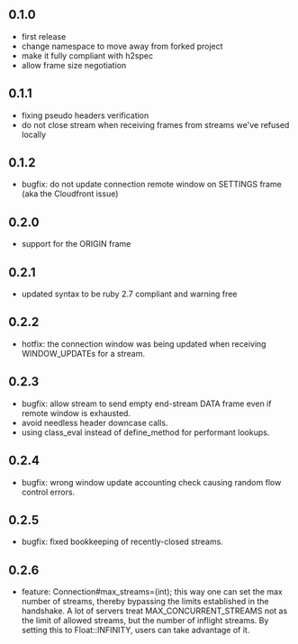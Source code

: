 ## 0.1.0

* first release
* change namespace to move away from forked project
* make it fully compliant with h2spec
* allow frame size negotiation

## 0.1.1

* fixing pseudo headers verification
* do not close stream when receiving frames from streams we've refused locally

## 0.1.2

* bugfix: do not update connection remote window on SETTINGS frame (aka the Cloudfront issue)

## 0.2.0

* support for the ORIGIN frame

## 0.2.1

* updated syntax to be ruby 2.7 compliant and warning free

## 0.2.2

* hotfix: the connection window was being updated when receiving WINDOW_UPDATEs for a stream.

## 0.2.3

* bugfix: allow stream to send empty end-stream DATA frame even if remote window is exhausted.
* avoid needless header downcase calls.
* using class_eval instead of define_method for performant lookups.

## 0.2.4

* bugfix: wrong window update accounting check causing random flow control errors.

## 0.2.5

* bugfix: fixed bookkeeping of recently-closed streams.

## 0.2.6

* feature: Connection#max_streams=(int); this way one can set the max number of streams, thereby bypassing the limits established in the handshake. A lot of servers treat MAX_CONCURRENT_STREAMS not as the limit of allowed streams, but the number of inflight streams. By setting this to Float::INFINITY, users can take advantage of it.
